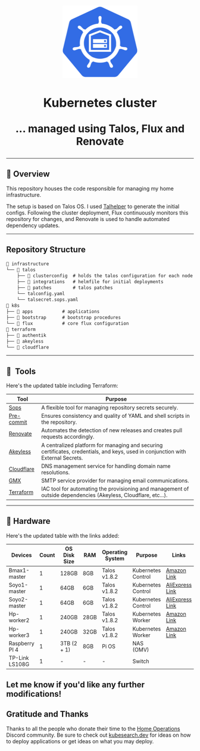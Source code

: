 <h1 align="center"><div align="center">

<img src="docs/src/assets/logo.png" align="center" width="200px" height="194px"/>

### Kubernetes cluster

... managed using Talos, Flux and Renovate

</div>
</h1>



---

## 📖 Overview

This repository houses the code responsible for managing my home infrastructure.

The setup is based on Talos OS. I used [Talhelper](https://budimanjojo.github.io/talhelper/latest/) to generate the initial configs. Following the cluster deployment, Flux continuously monitors this repository for changes, and Renovate is used to handle automated dependency updates.


---

## Repository Structure

```
📁 infrastructure
└── 📁 talos
    ├── 📁 clusterconfig  # holds the talos configuration for each node
    ├── 📁 integrations   # helmfile for initial deployments
    ├── 📁 patches        # talos patches
    └── talconfig.yaml
    └── talsecret.sops.yaml
📁 k8s
├── 📁 apps           # applications
├── 📁 bootstrap      # bootstrap procedures
└── 📁 flux           # core flux configuration
📁 terraform
├── 📁 authentik
├── 📁 akeyless
└── 📁 cloudflare

```

---

## :wrench:&nbsp; Tools

Here's the updated table including Terraform:

| Tool                                                       | Purpose                                                                 |
|-------------------------------------------------------------|-------------------------------------------------------------------------|
| [Sops](https://github.com/mozilla/sops)                     | A flexible tool for managing repository secrets securely.               |
| [Pre-commit](https://github.com/pre-commit/pre-commit)      | Ensures consistency and quality of YAML and shell scripts in the repository. |
| [Renovate](https://docs.renovatebot.com/)                   | Automates the detection of new releases and creates pull requests accordingly. |
| [Akeyless](https://console.akeyless.io/)                    | A centralized platform for managing and securing certificates, credentials, and keys, used in conjunction with External Secrets. |
| [Cloudflare](https://www.cloudflare.com/en-gb/)             | DNS management service for handling domain name resolutions.            |
| [GMX](https://www.gmx.com)                                  | SMTP service provider for managing email communications.                |
| [Terraform](https://www.terraform.io/)                      | IAC tool for automating the provisioning and management of outside dependencies (Akeyless, Cloudflare, etc...). |

---

## 🔧 Hardware


Here's the updated table with the links added:

| Devices          | Count | OS Disk Size | RAM  | Operating System | Purpose            | Links                                                                                                  |
|------------------|-------|--------------|------|------------------|--------------------|--------------------------------------------------------------------------------------------------------|
| Bmax1-master     | 1     | 128GB        | 8GB  | Talos v1.8.2     | Kubernetes Control | [Amazon Link](https://www.amazon.es/dp/B0CJM1TDHL?ref=ppx_yo2ov_dt_b_fed_asin_title)                   |
| Soyo1-master     | 1     | 64GB         | 6GB  | Talos v1.8.2     | Kubernetes Control | [AliExpress Link](https://es.aliexpress.com/item/1005006460890415.html?aff_fcid=505c2a4499e846b2a13fde87aa7c7385-1733566005358-08415-_DBcuZW1&tt=CPS_NORMAL&aff_fsk=_DBcuZW1&aff_platform=portals-tool&sk=_DBcuZW1&aff_trace_key=505c2a4499e846b2a13fde87aa7c7385-1733566005358-08415-_DBcuZW1&terminal_id=bb14814936f042d6a7ff280cc2d52e01&afSmartRedirect=y) |
| Soyo2-master     | 1     | 64GB         | 6GB  | Talos v1.8.2     | Kubernetes Control | [AliExpress Link](https://es.aliexpress.com/item/1005006460890415.html?aff_fcid=505c2a4499e846b2a13fde87aa7c7385-1733566005358-08415-_DBcuZW1&tt=CPS_NORMAL&aff_fsk=_DBcuZW1&aff_platform=portals-tool&sk=_DBcuZW1&aff_trace_key=505c2a4499e846b2a13fde87aa7c7385-1733566005358-08415-_DBcuZW1&terminal_id=bb14814936f042d6a7ff280cc2d52e01&afSmartRedirect=y) |
| Hp-worker2       | 1     | 240GB        | 28GB | Talos v1.8.2     | Kubernetes Worker  | [Amazon Link](https://www.amazon.es/dp/B0792TQ4XS?ref=ppx_yo2ov_dt_b_fed_asin_title)                   |
| Hp-worker3       | 1     | 240GB        | 32GB | Talos v1.8.2     | Kubernetes Worker  | [Amazon Link](https://www.amazon.es/dp/B0792TQ4XS?ref=ppx_yo2ov_dt_b_fed_asin_title)                   |
| Raspberry PI 4   | 1     | 3TB (2 + 1)  | 8GB  | Pi OS            | NAS (OMV)          |                                                                                                        |
| TP-Link LS108G   | 1     | -            | -    | -                | Switch             |                                                                                                        |

Let me know if you'd like any further modifications!
---

## Gratitude and Thanks

Thanks to all the people who donate their time to the [Home Operations](https://discord.gg/home-operations) Discord
community. Be sure to check out [kubesearch.dev](https://kubesearch.dev/) for ideas on how to deploy applications or get
ideas on what you may deploy.
